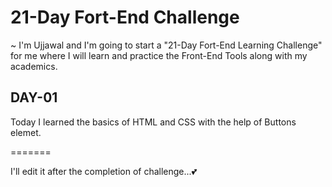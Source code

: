 
# 21-Day Fort-End Challenge

~ I'm Ujjawal and I'm going to start a "21-Day Fort-End Learning Challenge" for me where I will learn and practice the Front-End Tools along with my academics.

## DAY-01
Today I learned the basics of HTML and CSS with the help of Buttons elemet.



=======

I'll edit it after the completion of challenge...💕
